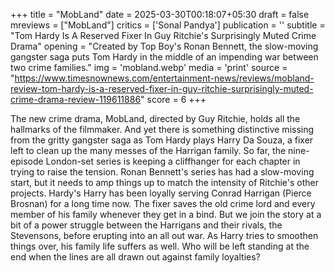 +++
title = "MobLand"
date = 2025-03-30T00:18:07+05:30
draft = false
mreviews = ["MobLand"]
critics = ['Sonal Pandya']
publication = ''
subtitle = "Tom Hardy Is A Reserved Fixer In Guy Ritchie's Surprisingly Muted Crime Drama"
opening = "Created by Top Boy's Ronan Bennett, the slow-moving gangster saga puts Tom Hardy in the middle of an impending war between two crime families."
img = 'mobland.webp'
media = 'print'
source = "https://www.timesnownews.com/entertainment-news/reviews/mobland-review-tom-hardy-is-a-reserved-fixer-in-guy-ritchie-surprisingly-muted-crime-drama-review-119611886"
score = 6
+++

The new crime drama, MobLand, directed by Guy Ritchie, holds all the hallmarks of the filmmaker. And yet there is something distinctive missing from the gritty gangster saga as Tom Hardy plays Harry Da Souza, a fixer left to clean up the many messes of the Harrigan family. So far, the nine-episode London-set series is keeping a cliffhanger for each chapter in trying to raise the tension. Ronan Bennett's series has had a slow-moving start, but it needs to amp things up to match the intensity of Ritchie's other projects. Hardy's Harry has been loyally serving Conrad Harrigan (Pierce Brosnan) for a long time now. The fixer saves the old crime lord and every member of his family whenever they get in a bind. But we join the story at a bit of a power struggle between the Harrigans and their rivals, the Stevensons, before erupting into an all out war. As Harry tries to smoothen things over, his family life suffers as well. Who will be left standing at the end when the lines are all drawn out against family loyalties?
